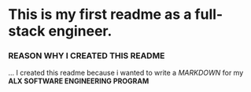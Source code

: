 # This is my first readme as a full-stack engineer.

### REASON WHY I CREATED THIS README

... I created this readme because i wanted to write a _MARKDOWN_ for my __ALX SOFTWARE ENGINEERING PROGRAM__

